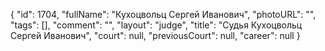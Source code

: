 {
    "id": 1704,
    "fullName": "Кухоцвольц Сергей Иванович",
    "photoURL": "",
    "tags": [],
    "comment": "",
    "layout": "judge",
    "title": "Судья Кухоцвольц Сергей Иванович",
    "court": null,
    "previousCourt": null,
    "career": null
}